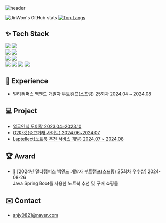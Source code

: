 ![header](https://capsule-render.vercel.app/api?type=soft&color=auto&height=150&section=header&text=Welcome%20to%20JinWon's%20GitHub&fontSize=60)

![JinWon's GitHub stats](https://github-readme-stats.vercel.app/api?username=ahnjinwon&show_icons=true&theme=transparent)
[![Top Langs](https://github-readme-stats.vercel.app/api/top-langs/?username=ahnjinwon)](https://github.com/anuraghazra/github-readme-stats)

<!--
**ahnjinwon/ahnjinwon** is a ✨ _special_ ✨ repository because its `README.md` (this file) appears on your GitHub profile.

Here are some ideas to get you started:

- 🔭 I’m currently working on ...
- 🌱 I’m currently learning ...
- 👯 I’m looking to collaborate on ...
- 🤔 I’m looking for help with ...
- 💬 Ask me about ...
- 📫 How to reach me: ...
- 😄 Pronouns: ...
- ⚡ Fun fact: ...
-->
## ✨ Tech Stack
<div align=left> 
  <img src="https://img.shields.io/badge/java-007396?style=for-the-badge&logo=java&logoColor=white">  
  <img src="https://img.shields.io/badge/python-3776AB?style=for-the-badge&logo=python&logoColor=white"> 
  <br>
  <img src="https://img.shields.io/badge/springboot-6DB33F?style=for-the-badge&logo=springboot&logoColor=white">
  <img src="https://img.shields.io/badge/apache tomcat-F8DC75?style=for-the-badge&logo=apachetomcat&logoColor=white">
  <br>
  <img src="https://img.shields.io/badge/mysql-4479A1?style=for-the-badge&logo=mysql&logoColor=white">
  <img src="https://img.shields.io/badge/oracle-F80000?style=for-the-badge&logo=oracle&logoColor=white">
  <br>
  <img src="https://img.shields.io/badge/html5-E34F26?style=for-the-badge&logo=html5&logoColor=white">
  <img src="https://img.shields.io/badge/css-1572B6?style=for-the-badge&logo=css3&logoColor=white">
  <img src="https://img.shields.io/badge/javascript-F7DF1E?style=for-the-badge&logo=javascript&logoColor=black">
  <img src="https://img.shields.io/badge/bootstrap-7952B3?style=for-the-badge&logo=bootstrap&logoColor=white">
</div>

## 📄 Experience
- 멀티캠퍼스 백엔드 개발자 부트캠프(스프링) 25회차 2024.04 ~ 2024.08
  
## 💻 Project
- [얼굴인식 도어락 2023.04~2023.10](https://github.com/ahnjinwon/Doorlock)
- [O2마켓(중고거래 사이트) 2024.06~2024.07](https://github.com/cheoljundev/o2-market)
- [Laptellect(노트북 추천 서비스 개발) 2024.07 ~ 2024.08](https://github.com/MultiItFinalProject4Team/Laptellect)

## 🏆 Award
- 🥈 [2024년 멀티캠퍼스 백엔드 개발자 부트캠프(스프링) 25회차 우수상] 2024-08-26   
  Java Spring Boot를 사용한 노트북 추천 및 구매 쇼핑몰

## ✉️ Contact
- anjy0821@naver.com
